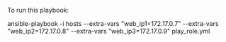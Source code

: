 To run this playbook:

ansible-playbook -i hosts --extra-vars "web_ip1=172.17.0.7" --extra-vars "web_ip2=172.17.0.8" --extra-vars "web_ip3=172.17.0.9" play_role.yml
